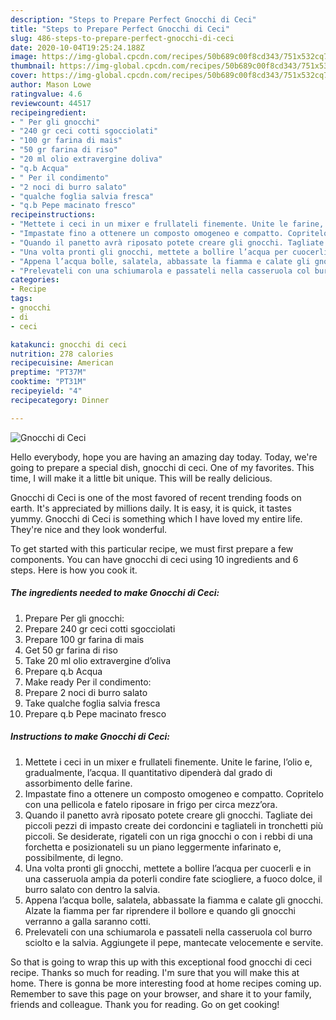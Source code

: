 ```yaml
---
description: "Steps to Prepare Perfect Gnocchi di Ceci"
title: "Steps to Prepare Perfect Gnocchi di Ceci"
slug: 486-steps-to-prepare-perfect-gnocchi-di-ceci
date: 2020-10-04T19:25:24.188Z
image: https://img-global.cpcdn.com/recipes/50b689c00f8cd343/751x532cq70/gnocchi-di-ceci-recipe-main-photo.jpg
thumbnail: https://img-global.cpcdn.com/recipes/50b689c00f8cd343/751x532cq70/gnocchi-di-ceci-recipe-main-photo.jpg
cover: https://img-global.cpcdn.com/recipes/50b689c00f8cd343/751x532cq70/gnocchi-di-ceci-recipe-main-photo.jpg
author: Mason Lowe
ratingvalue: 4.6
reviewcount: 44517
recipeingredient:
- " Per gli gnocchi"
- "240 gr ceci cotti sgocciolati"
- "100 gr farina di mais"
- "50 gr farina di riso"
- "20 ml olio extravergine doliva"
- "q.b Acqua"
- " Per il condimento"
- "2 noci di burro salato"
- "qualche foglia salvia fresca"
- "q.b Pepe macinato fresco"
recipeinstructions:
- "Mettete i ceci in un mixer e frullateli finemente. Unite le farine, l’olio e, gradualmente, l’acqua. Il quantitativo dipenderà dal grado di assorbimento delle farine."
- "Impastate fino a ottenere un composto omogeneo e compatto. Copritelo con una pellicola e fatelo riposare in frigo per circa mezz’ora."
- "Quando il panetto avrà riposato potete creare gli gnocchi. Tagliate dei piccoli pezzi di impasto create dei cordoncini e tagliateli in tronchetti più piccoli. Se desiderate, rigateli con un riga gnocchi o con i rebbi di una forchetta e posizionateli su un piano leggermente infarinato e, possibilmente, di legno."
- "Una volta pronti gli gnocchi, mettete a bollire l’acqua per cuocerli e in una casseruola ampia da poterli condire fate sciogliere, a fuoco dolce, il burro salato con dentro la salvia."
- "Appena l’acqua bolle, salatela, abbassate la fiamma e calate gli gnocchi. Alzate la fiamma per far riprendere il bollore e quando gli gnocchi verranno a galla saranno cotti."
- "Prelevateli con una schiumarola e passateli nella casseruola col burro sciolto e la salvia. Aggiungete il pepe, mantecate velocemente e servite."
categories:
- Recipe
tags:
- gnocchi
- di
- ceci

katakunci: gnocchi di ceci 
nutrition: 278 calories
recipecuisine: American
preptime: "PT37M"
cooktime: "PT31M"
recipeyield: "4"
recipecategory: Dinner

---
```



![Gnocchi di Ceci](https://img-global.cpcdn.com/recipes/50b689c00f8cd343/751x532cq70/gnocchi-di-ceci-recipe-main-photo.jpg)

Hello everybody, hope you are having an amazing day today. Today, we're going to prepare a special dish, gnocchi di ceci. One of my favorites. This time, I will make it a little bit unique. This will be really delicious.



Gnocchi di Ceci is one of the most favored of recent trending foods on earth. It's appreciated by millions daily. It is easy, it is quick, it tastes yummy. Gnocchi di Ceci is something which I have loved my entire life. They're nice and they look wonderful.


To get started with this particular recipe, we must first prepare a few components. You can have gnocchi di ceci using 10 ingredients and 6 steps. Here is how you cook it.

<!--inarticleads1-->

##### The ingredients needed to make Gnocchi di Ceci:

1. Prepare  Per gli gnocchi:
1. Prepare 240 gr ceci cotti sgocciolati
1. Prepare 100 gr farina di mais
1. Get 50 gr farina di riso
1. Take 20 ml olio extravergine d’oliva
1. Prepare q.b Acqua
1. Make ready  Per il condimento:
1. Prepare 2 noci di burro salato
1. Take qualche foglia salvia fresca
1. Prepare q.b Pepe macinato fresco




<!--inarticleads2-->

##### Instructions to make Gnocchi di Ceci:

1. Mettete i ceci in un mixer e frullateli finemente. Unite le farine, l’olio e, gradualmente, l’acqua. Il quantitativo dipenderà dal grado di assorbimento delle farine.
1. Impastate fino a ottenere un composto omogeneo e compatto. Copritelo con una pellicola e fatelo riposare in frigo per circa mezz’ora.
1. Quando il panetto avrà riposato potete creare gli gnocchi. Tagliate dei piccoli pezzi di impasto create dei cordoncini e tagliateli in tronchetti più piccoli. Se desiderate, rigateli con un riga gnocchi o con i rebbi di una forchetta e posizionateli su un piano leggermente infarinato e, possibilmente, di legno.
1. Una volta pronti gli gnocchi, mettete a bollire l’acqua per cuocerli e in una casseruola ampia da poterli condire fate sciogliere, a fuoco dolce, il burro salato con dentro la salvia.
1. Appena l’acqua bolle, salatela, abbassate la fiamma e calate gli gnocchi. Alzate la fiamma per far riprendere il bollore e quando gli gnocchi verranno a galla saranno cotti.
1. Prelevateli con una schiumarola e passateli nella casseruola col burro sciolto e la salvia. Aggiungete il pepe, mantecate velocemente e servite.




So that is going to wrap this up with this exceptional food gnocchi di ceci recipe. Thanks so much for reading. I'm sure that you will make this at home. There is gonna be more interesting food at home recipes coming up. Remember to save this page on your browser, and share it to your family, friends and colleague. Thank you for reading. Go on get cooking!
